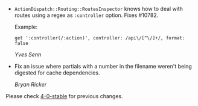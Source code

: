 *   `ActionDispatch::Routing::RoutesInspector` knows how to deal with routes
    using a regex as `:controller` option.
    Fixes #10782.

    Example:

        get ':controller(/:action)', controller: /api\/[^\/]+/, format: false

    *Yves Senn*

*   Fix an issue where partials with a number in the filename weren't being digested for cache dependencies.

    *Bryan Ricker*

Please check [4-0-stable](https://github.com/rails/rails/blob/4-0-stable/actionpack/CHANGELOG.md) for previous changes.
